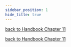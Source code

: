 ```yaml
---
sidebar_position: 1
hide_title: true
---
```


[back to Handbook Chapter 11](/docs/experiences-lessons-2020/Chapter-11/Introduction)


[back to Handbook Chapter 11](/docs/experiences-lessons-2020/Chapter-11/Introduction)
